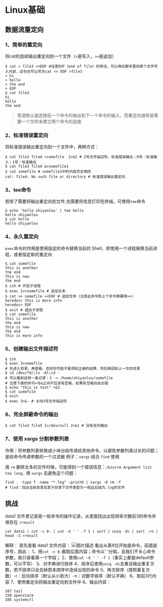 # Linux基础
## 数据流重定向
### 1、简单的重定向
将cat的连续输出重定向到一个文件（`>`是写入，`>>`是追加）
	
	$ cat > file3 <<EOF #注意EOF（end of file）的用法，可以用在脚本里向某个文件写入内容，这句也可以写为cat << EOF >file3
	> hi
	> hello
	> the end
	> EOF
	$ cat file3
	hi
	hello
	the end
>管道默认是连接前一个命令的输出到下一个命令的输入，而重定向通常是需要一个文件来建立两个命令的连接
### 2、标准错误重定向
将标准错误输出重定向到一个文件中，两种方式：
	
	$ cat file3 file4 >somefile  2>&1 # 2号文件描述符，标准错误输出；0号：标准输入；1号：标准输出
	$ cat file3 file4 &>somefile1
	$ cat somefile # somefile1中的内容完全相同
	cat: file4: No such file or directory # 标准错误输出重定向
### 3、tee命令
若除了需要将输出重定向到文件,也需要将信息打印在终端，可使用`tee`命令
	
	$ echo 'hello shiyanlou' | tee hello
	hello shiyanlou
	$ cat hello 
	hello shiyanlou
### 4、永久重定向
`exec`命令的作用是使用指定的命令替换当前的 Shell，即使用一个进程替换当前进程，或者指定新的重定向
	
	$ cat somefile 
	this is another
	the end
	this is new
	the end
	$ zsh # 开启子进程
	$ exec 1>>somefile # 追加文本
	$ cat >> somefile <<EOF # 追加文本（注意此命令和上个命令都要用>>）
	heredoc> this is more info
	heredoc> EOF
	$ exit # 退出子进程
	$ cat somefile 
	this is another
	the end
	this is new
	the end
	this is more info
### 5、创建输出文件描述符
	$ zsh
	$ exec 3>somefile
	# 先进入目录，再查看，否则你可能不能得到正确的结果，然后再回到上一次的目录
	$ cd /dev/fd/;ls -Al;cd - 
	# 可以看到这样一条记录：3 -> /home/shiyanlou/somefile
	# 注意下面的命令>与&之间不应该有空格，如果有空格则会出错
	$ echo "this is test" >&3
	$ cat somefile
	$ exit
	$ exec 3>&- # 关闭3号文件描述符
### 6、完全屏蔽命令的输出
	$ cat file3 file5 1>/dev/null 2>&1 # 没有任何输出
### 7、使用 xargs 分割参数列表
作用：将参数列表转换成小块分段传递给其他命令，以避免参数列表过长的问题；是给命令传递参数的一个过滤器
例子：`xargs` 结合 `find` 使用

用 `rm` 删除太多的文件时候，可能得到一个错误信息：`/bin/rm Argument list too long.` 用 `xargs` 去避免这个问题：

	find . -type f -name "*.log" -print0 | xargs -0 rm -f
	# find：找出当前目录及其子目录下文件类型为一般且后缀为.log的文件
## 挑战
data1 文件里记录是一些命令的操作记录，从里面找出出现频率次数前3的命令并保存在 `/result`
	
	cat data1 | cut -c 8- | cut -d ' ' -f 1 | sort | uniq -dc | sort -rn | head -3 >result
解释：
首先查看 data1 文件内容：
![图片描述](https://dn-simplecloud.shiyanlou.com/courses/uid1079991-20190524-1558689369767)
看出从第8位开始是命令，前面是序号，因此：
1、用`cut -c 8-`截取后面内容；命令以' '分隔，且我们不关心命令参数，故只查看第一个字段；
2、使用`cut -d ' ' -f 1`（事实上都是default参数，可以不写）
3、对字典进行排序
4、排序后使用`uniq -dc`去重且输出重复次数，若不排序只会去掉原本顺序中连续出现的命令
5、再次排序（按照重复次数）-r：反向排序（默认从小到大）-n：对数字排序（默认字典）
6、取前3行内容
7、使用重定向将输出重定向到文件中
8、输出内容：
	
	167 tail
    150 openstack
    105 systemctl

